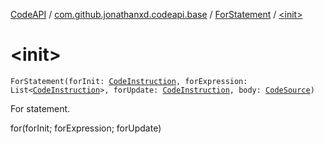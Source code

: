 [CodeAPI](../../index.md) / [com.github.jonathanxd.codeapi.base](../index.md) / [ForStatement](index.md) / [&lt;init&gt;](.)

# &lt;init&gt;

`ForStatement(forInit: `[`CodeInstruction`](../../com.github.jonathanxd.codeapi/-code-instruction.md)`, forExpression: List<`[`CodeInstruction`](../../com.github.jonathanxd.codeapi/-code-instruction.md)`>, forUpdate: `[`CodeInstruction`](../../com.github.jonathanxd.codeapi/-code-instruction.md)`, body: `[`CodeSource`](../../com.github.jonathanxd.codeapi/-code-source/index.md)`)`

For statement.

for(forInit; forExpression; forUpdate)

